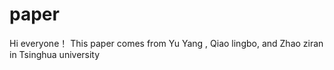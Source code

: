 # paper
Hi everyone！
This paper comes from Yu Yang , Qiao lingbo, and Zhao ziran in Tsinghua university
